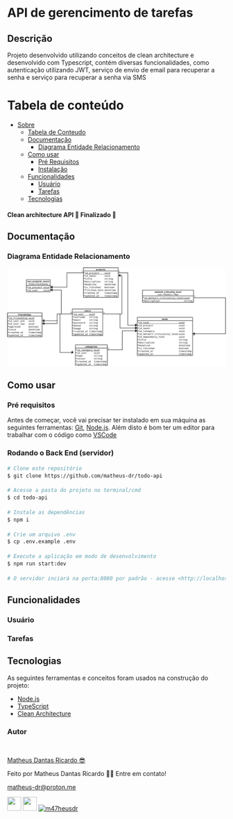 # API de gerencimento de tarefas

## Descrição

Projeto desenvolvido utilizando conceitos de clean architecture e desenvolvido com Typescript, contém diversas
funcionalidades, como autenticação utilizando JWT, serviço de envio de email para recuperar a senha e serviço
para recuperar a senha via SMS

Tabela de conteúdo
=================

* [Sobre](#descrição)
    * [Tabela de Conteudo](#tabela-de-conteúdo)
    * [Documentação](#documentação)
        * [Diagrama Entidade Relacionamento](#diagrama-entidade-relacionamento)
    * [Como usar](#como-usar)
        * [Pré Requisitos](#pré-requisitos)
        * [Instalação](#rodando-o-back-end-servidor)
    * [Funcionalidades](#funcionalidades)
        * [Usuário](#usuário)
        * [Tarefas](#tarefas)
    * [Tecnologias](#tecnologias)

#### Clean architecture API 🚀 Finalizado 🚀

## Documentação

### Diagrama Entidade Relacionamento

![diagrama_entidade_relacionamento](.github/todo.png)

## Como usar

### Pré requisitos

Antes de começar, você vai precisar ter instalado em sua máquina as seguintes ferramentas:
[Git](https://git-scm.com), [Node.js](https://nodejs.org/en/).
Além disto é bom ter um editor para trabalhar com o código como [VSCode](https://code.visualstudio.com/)

### Rodando o Back End (servidor)

```bash
# Clone este repositório
$ git clone https://github.com/matheus-dr/todo-api

# Acesse a pasta do projeto no terminal/cmd
$ cd todo-api

# Instale as dependências
$ npm i

# Crie um arquivo .env
$ cp .env.example .env

# Execute a aplicação em modo de desenvolvimento
$ npm run start:dev

# O servidor inciará na porta:8080 por padrão - acesse <http://localhost:8080>
```

## Funcionalidades

### Usuário

### Tarefas

## Tecnologias

As seguintes ferramentas e conceitos foram usados na construção do projeto:

- [Node.js](https://nodejs.org/en/)
- [TypeScript](https://www.typescriptlang.org/)
- [Clean Architecture](https://blog.cleancoder.com/uncle-bob/2012/08/13/the-clean-architecture.html)

### Autor

<img style="border-radius: 50%;" src="https://avatars.githubusercontent.com/u/81092363?v=4" width="100px;" alt=""/>

[Matheus Dantas Ricardo 😎](https://www.linkedin.com/in/matheus-dr/)

Feito por Matheus Dantas Ricardo 👋🏽 Entre em contato!

[matheus-dr@proton.me](mailto:matheus-dr@proton.me)

<a href="https://www.github.com/matheus-dr" target="_blank" rel="noreferrer"><img src="https://raw.githubusercontent.com/danielcranney/readme-generator/main/public/icons/socials/github.svg" width="32" height="32" /></a>
<a href="https://www.linkedin.com/in/matheus-dr" target="_blank" rel="noreferrer"><img src="https://raw.githubusercontent.com/danielcranney/readme-generator/main/public/icons/socials/linkedin.svg" width="32" height="32" /></a>
<a href="https://www.hackerrank.com/m47heusdr" target="_blank" rel="noreferrer"><img src="https://raw.githubusercontent.com/rahuldkjain/github-profile-readme-generator/master/src/images/icons/Social/hackerrank.svg" alt="m47heusdr" height="32" width="32" /></a>